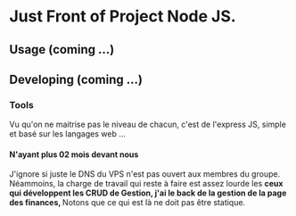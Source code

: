 

# Just Front of Project Node JS.



## Usage (coming ...)



## Developing (coming ...)



### Tools


Vu qu'on ne maitrise pas le niveau de chacun, c'est de l'express JS, simple et basé sur les langages web ...

#### N'ayant plus 02 mois devant nous

J'ignore si juste le DNS du VPS n'est pas ouvert aux membres du groupe. 
Néammoins, la charge de travail qui reste à faire est assez lourde les <b>ceux qui développent les CRUD de Gestion, j'ai le back de la gestion de la page des finances, </b>  Notons que ce qui est là ne doit pas être statique.
